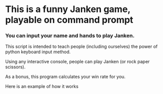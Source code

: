 # This is a funny Janken game, playable on command prompt

### You can input your name and hands to play Janken.

This script is intended to teach people (including ourselves) the power of python keyboard input method.

Using any interactive console, people can play Janken (or rock paper scissors).

As a bonus, this program calculates your win rate for you.

Here is an example of how it works